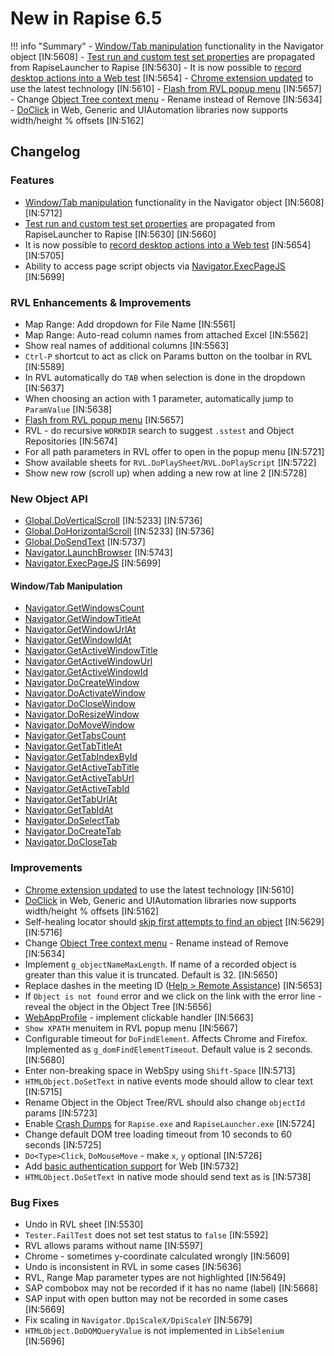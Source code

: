 # New in Rapise 6.5

!!! info "Summary"
    - [Window/Tab manipulation](#windowtab-manipulation) functionality in the Navigator object [IN:5608]
    - [Test run and custom test set properties](https://www.inflectra.com/Support/KnowledgeBase/KB543.aspx) are propagated from RapiseLauncher to Rapise [IN:5630]
    - It is now possible to [record desktop actions into a Web test](https://www.inflectra.com/Support/KnowledgeBase/KB555.aspx) [IN:5654]
    - [Chrome extension updated](https://www.inflectra.com/Support/KnowledgeBase/KB556.aspx) to use the latest technology [IN:5610]
    - [Flash from RVL popup menu](/Guide/rvl_editor/#context-menu) [IN:5657]
    - Change [Object Tree context menu](/Guide/object_tree/#context-menu-object) - Rename instead of Remove [IN:5634]
    - [DoClick](/Libraries/HTMLObject/#doclickx-y-forceevent) in Web, Generic and UIAutomation libraries now supports width/height % offsets [IN:5162]

## Changelog

### Features

- [Window/Tab manipulation](#windowtab-manipulation)  functionality in the Navigator object [IN:5608] [IN:5712]
- [Test run and custom test set properties](https://www.inflectra.com/Support/KnowledgeBase/KB543.aspx) are propagated from RapiseLauncher to Rapise [IN:5630] [IN:5660]
- It is now possible to [record desktop actions into a Web test](https://www.inflectra.com/Support/KnowledgeBase/KB555.aspx) [IN:5654]  [IN:5705]
- Ability to access page script objects via [Navigator.ExecPageJS](/Libraries/Navigator/#execpagejsscripttext-obj) [IN:5699] 

### RVL Enhancements & Improvements

- Map Range: Add dropdown for File Name [IN:5561]
- Map Range: Auto-read column names from attached Excel [IN:5562]
- Show real names of additional columns [IN:5563]
- `Ctrl-P` shortcut to act as click on Params button on the toolbar in RVL [IN:5589]
- In RVL automatically do `TAB` when selection is done in the dropdown [IN:5637]
- When choosing an action with 1 parameter, automatically jump to `ParamValue` [IN:5638]
- [Flash from RVL popup menu](/Guide/rvl_editor/#context-menu) [IN:5657]
- RVL - do recursive `WORKDIR` search to suggest `.sstest` and Object Repositories [IN:5674]
- For all path parameters in RVL offer to open in the popup menu [IN:5721]
- Show available sheets for `RVL.DoPlaySheet`/`RVL.DoPlayScript` [IN:5722]
- Show new row (scroll up) when adding a new row at line 2  [IN:5728]

### New Object API

- [Global.DoVerticalScroll](/Libraries/Global/#DoVerticalScroll) [IN:5233] [IN:5736]
- [Global.DoHorizontalScroll](/Libraries/Global/#DoHorizontalScroll) [IN:5233] [IN:5736]
- [Global.DoSendText](/Libraries/Global/#DoSendText) [IN:5737]
- [Navigator.LaunchBrowser](/Libraries/Navigator/#LaunchBrowser) [IN:5743]
- [Navigator.ExecPageJS](/Libraries/Navigator/#ExecPageJS) [IN:5699]

#### Window/Tab Manipulation

- [Navigator.GetWindowsCount](/Libraries/Navigator/#GetWindowsCount) 
- [Navigator.GetWindowTitleAt](/Libraries/Navigator/#GetWindowTitleAt)
- [Navigator.GetWindowUrlAt](/Libraries/Navigator/#GetWindowUrlAt)
- [Navigator.GetWindowIdAt](/Libraries/Navigator/#GetWindowIdAt)
- [Navigator.GetActiveWindowTitle](/Libraries/Navigator/#GetActiveWindowTitle)
- [Navigator.GetActiveWindowUrl](/Libraries/Navigator/#GetActiveWindowUrl)
- [Navigator.GetActiveWindowId](/Libraries/Navigator/#GetActiveWindowId)
- [Navigator.DoCreateWindow](/Libraries/Navigator/#DoCreateWindow)
- [Navigator.DoActivateWindow](/Libraries/Navigator/#DoActivateWindow)
- [Navigator.DoCloseWindow](/Libraries/Navigator/#DoCloseWindow)
- [Navigator.DoResizeWindow](/Libraries/Navigator/#DoResizeWindow)
- [Navigator.DoMoveWindow](/Libraries/Navigator/#DoMoveWindow)
- [Navigator.GetTabsCount](/Libraries/Navigator/#GetTabsCount)
- [Navigator.GetTabTitleAt](/Libraries/Navigator/#GetTabTitleAt)
- [Navigator.GetTabIndexById](/Libraries/Navigator/#GetTabIndexById)
- [Navigator.GetActiveTabTitle](/Libraries/Navigator/#GetActiveTabTitle)
- [Navigator.GetActiveTabUrl](/Libraries/Navigator/#GetActiveTabUrl)
- [Navigator.GetActiveTabId](/Libraries/Navigator/#GetActiveTabId)
- [Navigator.GetTabUrlAt](/Libraries/Navigator/#GetTabUrlAt)
- [Navigator.GetTabIdAt](/Libraries/Navigator/#GetTabIdAt)
- [Navigator.DoSelectTab](/Libraries/Navigator/#DoSelectTab)
- [Navigator.DoCreateTab](/Libraries/Navigator/#DoCreateTab)
- [Navigator.DoCloseTab](/Libraries/Navigator/#DoCloseTab)

### Improvements

- [Chrome extension updated](https://www.inflectra.com/Support/KnowledgeBase/KB556.aspx) to use the latest technology [IN:5610]
- [DoClick](/Libraries/HTMLObject/#doclickx-y-forceevent) in Web, Generic and UIAutomation libraries now supports width/height % offsets [IN:5162]
- Self-healing locator should [skip first attempts to find an object](/Guide/web_self_healing/#playback) [IN:5629] [IN:5716]
- Change [Object Tree context menu](/Guide/object_tree/#context-menu-object) - Rename instead of Remove [IN:5634]
- Implement `g_objectNameMaxLength`. If name of a recorded object is greater than this value it is truncated. Default is 32. [IN:5650]
- Replace dashes in the meeting ID ([Help > Remote Assistance](/Guide/menu_and_toolbars/#help)) [IN:5653]
- If `Object is not found` error and we click on the link with the error line - reveal the object in the Object Tree [IN:5656]
- [WebAppProfile](/Guide/web_app_profile/) - implement clickable handler [IN:5663]
- `Show XPATH` menuitem in RVL popup menu [IN:5667]
- Configurable timeout for `DoFindElement`. Affects Chrome and Firefox. Implemented as `g_domFindElementTimeout`. Default value is 2 seconds.  [IN:5680]
- Enter non-breaking space in WebSpy using `Shift-Space` [IN:5713]
- `HTMLObject.DoSetText` in native events mode should allow to clear text [IN:5715]
- Rename Object in the Object Tree/RVL should also change `objectId` params [IN:5723]
- Enable [Crash Dumps](https://docs.microsoft.com/en-us/windows/win32/wer/wer-settings) for `Rapise.exe` and `RapiseLauncher.exe` [IN:5724]
- Change default DOM tree loading timeout from 10 seconds to 60 seconds [IN:5725]
- `Do<Type>Click`, `DoMouseMove` - make `x`, `y` optional [IN:5726]
- Add [basic authentication support](https://www.inflectra.com/Support/KnowledgeBase/KB553.aspx) for Web [IN:5732]
- `HTMLObject.DoSetText` in native mode should send text as is [IN:5738]

### Bug Fixes

- Undo in RVL sheet [IN:5530]
- `Tester.FailTest` does not set test status to `false` [IN:5592]
- RVL allows params without name [IN:5597]
- Chrome - sometimes y-coordinate calculated wrongly [IN:5609]
- Undo is inconsistent in RVL in some cases [IN:5636]
- RVL, Range Map parameter types are not highlighted [IN:5649]
- SAP combobox may not be recorded if it has no name (label) [IN:5668]
- SAP input with open button may not be recorded in some cases [IN:5669]
- Fix scaling in `Navigator.DpiScaleX/DpiScaleY` [IN:5679]
- `HTMLObject.DoDOMQueryValue` is not implemented in `LibSelenium` [IN:5696]
